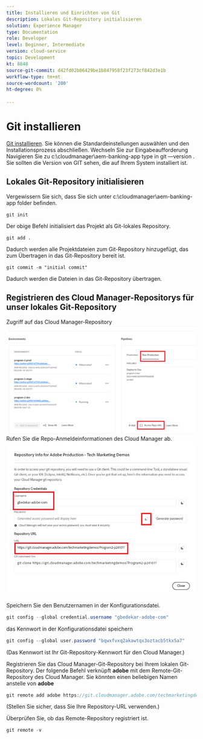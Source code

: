 ```yaml
---
title: Installieren und Einrichten von Git
description: Lokales Git-Repository initialisieren
solution: Experience Manager
type: Documentation
role: Developer
level: Beginner, Intermediate
version: cloud-service
topic: Development
kt: 8848
source-git-commit: d42fd02b06429be1b847958f23f273cf842d3e1b
workflow-type: tm+mt
source-wordcount: '200'
ht-degree: 0%

---
```


# Git installieren


[Git installieren](https://git-scm.com/downloads). Sie können die Standardeinstellungen auswählen und den Installationsprozess abschließen.
Wechseln Sie zur Eingabeaufforderung Navigieren Sie zu c:\cloudmanager\aem-banking-app type in git —version . Sie sollten die Version von GIT sehen, die auf Ihrem System installiert ist.

## Lokales Git-Repository initialisieren

Vergewissern Sie sich, dass Sie sich unter c:\cloudmanager\aem-banking-app folder befinden.

```
git init
```

Der obige Befehl initialisiert das Projekt als Git-lokales Repository.

```
git add .
```

Dadurch werden alle Projektdateien zum Git-Repository hinzugefügt, das zum Übertragen in das Git-Repository bereit ist.

```
git commit -m "initial commit"
```

Dadurch werden die Dateien in das Git-Repository übertragen.



## Registrieren des Cloud Manager-Repositorys für unser lokales Git-Repository

Zugriff auf das Cloud Manager-Repository
![Zugriff auf die Rep-Informationen](assets/cloud-manager-repo.png)
Rufen Sie die Repo-Anmeldeinformationen des Cloud Manager ab.
![get-credentials](assets/cloud-manager-repo1.png)

Speichern Sie den Benutzernamen in der Konfigurationsdatei.

```java
git config --global credential.username "gbedekar-adobe-com"
```

das Kennwort in der Konfigurationsdatei speichern

```java
git config --global user.password "bqwxfvxq2akawtqx3oztacb5tkx5a7"
```

(Das Kennwort ist Ihr Git-Repository-Kennwort für den Cloud Manager.)

Registrieren Sie das Cloud Manager-Git-Repository bei Ihrem lokalen Git-Repository. Der folgende Befehl verknüpft **adobe** mit dem Remote-Git-Repository des Cloud Manager. Sie könnten einen beliebigen Namen anstelle von **adobe**


```java
git remote add adobe https://git.cloudmanager.adobe.com/techmarketingdemos/Program2-p24107/
```

(Stellen Sie sicher, dass Sie Ihre Repository-URL verwenden.)

Überprüfen Sie, ob das Remote-Repository registriert ist.

```java
git remote -v
```



